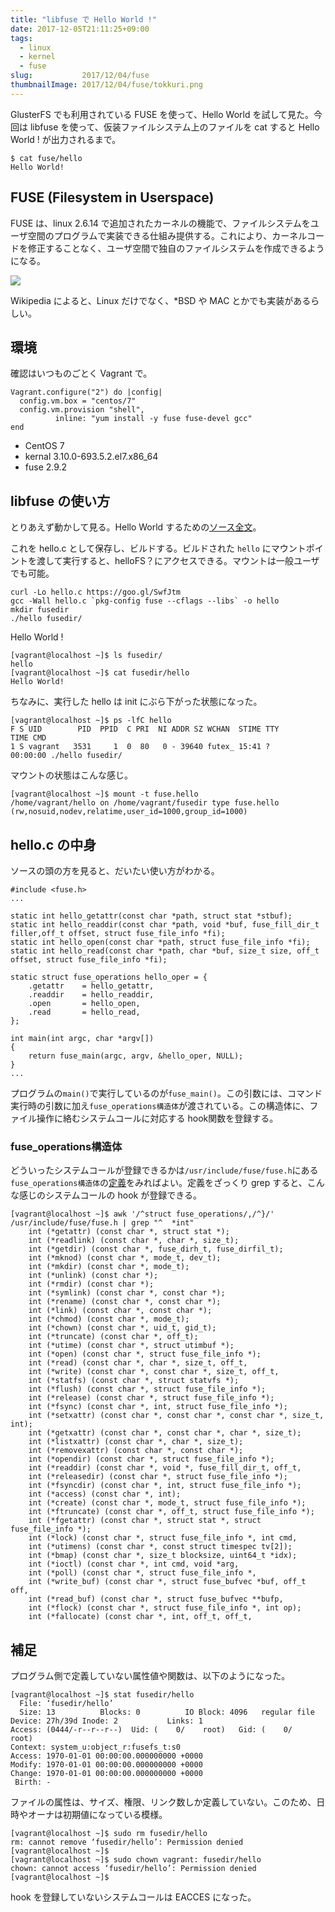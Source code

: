 ```yaml
---
title: "libfuse で Hello World !"
date: 2017-12-05T21:11:25+09:00
tags:
  - linux
  - kernel
  - fuse
slug:           2017/12/04/fuse
thumbnailImage: 2017/12/04/fuse/tokkuri.png
---
```


GlusterFS でも利用されている FUSE を使って、Hello World を試して見た。今回は libfuse を使って、仮装ファイルシステム上のファイルを cat すると Hello World ! が出力されるまで。

<!--more-->

```
$ cat fuse/hello
Hello World!
```

## FUSE (Filesystem in Userspace)

FUSE は、linux 2.6.14 で追加されたカーネルの機能で、ファイルシステムをユーザ空間のプログラムで実装できる仕組み提供する。これにより、カーネルコードを修正することなく、ユーザ空間で独自のファイルシステムを作成できるようになる。

![](fuse.png)

Wikipedia によると、Linux だけでなく、*BSD や MAC とかでも実装があるらしい。


## 環境

確認はいつものごとく Vagrant で。

```
Vagrant.configure("2") do |config|
  config.vm.box = "centos/7"
  config.vm.provision "shell",
          inline: "yum install -y fuse fuse-devel gcc"
end
```

- CentOS 7
- kernal 3.10.0-693.5.2.el7.x86_64
- fuse 2.9.2

## libfuse の使い方

とりあえず動かして見る。Hello World するための[ソース全文][]。

[ソース全文]: https://gist.github.com/harasou/20ad5dd6a0894d65c04a9ade0c835155

これを hello.c として保存し、ビルドする。ビルドされた `hello` にマウントポイントを渡して実行すると、helloFS？にアクセスできる。マウントは一般ユーザでも可能。

```
curl -Lo hello.c https://goo.gl/SwfJtm
gcc -Wall hello.c `pkg-config fuse --cflags --libs` -o hello
mkdir fusedir
./hello fusedir/
```
Hello World !
```
[vagrant@localhost ~]$ ls fusedir/
hello
[vagrant@localhost ~]$ cat fusedir/hello
Hello World!
```

ちなみに、実行した hello は init にぶら下がった状態になった。
```
[vagrant@localhost ~]$ ps -lfC hello
F S UID        PID  PPID  C PRI  NI ADDR SZ WCHAN  STIME TTY          TIME CMD
1 S vagrant   3531     1  0  80   0 - 39640 futex_ 15:41 ?        00:00:00 ./hello fusedir/
```

マウントの状態はこんな感じ。
```
[vagrant@localhost ~]$ mount -t fuse.hello
/home/vagrant/hello on /home/vagrant/fusedir type fuse.hello (rw,nosuid,nodev,relatime,user_id=1000,group_id=1000)
```

## hello.c の中身

ソースの頭の方を見ると、だいたい使い方がわかる。

```
#include <fuse.h>
...

static int hello_getattr(const char *path, struct stat *stbuf);
static int hello_readdir(const char *path, void *buf, fuse_fill_dir_t filler,off_t offset, struct fuse_file_info *fi);
static int hello_open(const char *path, struct fuse_file_info *fi);
static int hello_read(const char *path, char *buf, size_t size, off_t offset, struct fuse_file_info *fi);

static struct fuse_operations hello_oper = {
	.getattr	= hello_getattr,
	.readdir	= hello_readdir,
	.open		= hello_open,
	.read		= hello_read,
};

int main(int argc, char *argv[])
{
	return fuse_main(argc, argv, &hello_oper, NULL);
}
...
```

プログラムの`main()`で実行しているのが`fuse_main()`。この引数には、コマンド実行時の引数に加え`fuse_operations構造体`が渡されている。この構造体に、ファイル操作に絡むシステムコールに対応する hook関数を登録する。


### fuse_operations構造体

どういったシステムコールが登録できるかは`/usr/include/fuse/fuse.h`にある`fuse_operations構造体`の[定義][fuse_operations]をみればよい。定義をざっくり grep すると、こんな感じのシステムコールの hook が登録できる。

[fuse_operations]: https://gist.github.com/harasou/20ad5dd6a0894d65c04a9ade0c835155#file-fuse-h-L88-L591

```
[vagrant@localhost ~]$ awk '/^struct fuse_operations/,/^}/' /usr/include/fuse/fuse.h | grep "^  *int"
	int (*getattr) (const char *, struct stat *);
	int (*readlink) (const char *, char *, size_t);
	int (*getdir) (const char *, fuse_dirh_t, fuse_dirfil_t);
	int (*mknod) (const char *, mode_t, dev_t);
	int (*mkdir) (const char *, mode_t);
	int (*unlink) (const char *);
	int (*rmdir) (const char *);
	int (*symlink) (const char *, const char *);
	int (*rename) (const char *, const char *);
	int (*link) (const char *, const char *);
	int (*chmod) (const char *, mode_t);
	int (*chown) (const char *, uid_t, gid_t);
	int (*truncate) (const char *, off_t);
	int (*utime) (const char *, struct utimbuf *);
	int (*open) (const char *, struct fuse_file_info *);
	int (*read) (const char *, char *, size_t, off_t,
	int (*write) (const char *, const char *, size_t, off_t,
	int (*statfs) (const char *, struct statvfs *);
	int (*flush) (const char *, struct fuse_file_info *);
	int (*release) (const char *, struct fuse_file_info *);
	int (*fsync) (const char *, int, struct fuse_file_info *);
	int (*setxattr) (const char *, const char *, const char *, size_t, int);
	int (*getxattr) (const char *, const char *, char *, size_t);
	int (*listxattr) (const char *, char *, size_t);
	int (*removexattr) (const char *, const char *);
	int (*opendir) (const char *, struct fuse_file_info *);
	int (*readdir) (const char *, void *, fuse_fill_dir_t, off_t,
	int (*releasedir) (const char *, struct fuse_file_info *);
	int (*fsyncdir) (const char *, int, struct fuse_file_info *);
	int (*access) (const char *, int);
	int (*create) (const char *, mode_t, struct fuse_file_info *);
	int (*ftruncate) (const char *, off_t, struct fuse_file_info *);
	int (*fgetattr) (const char *, struct stat *, struct fuse_file_info *);
	int (*lock) (const char *, struct fuse_file_info *, int cmd,
	int (*utimens) (const char *, const struct timespec tv[2]);
	int (*bmap) (const char *, size_t blocksize, uint64_t *idx);
	int (*ioctl) (const char *, int cmd, void *arg,
	int (*poll) (const char *, struct fuse_file_info *,
	int (*write_buf) (const char *, struct fuse_bufvec *buf, off_t off,
	int (*read_buf) (const char *, struct fuse_bufvec **bufp,
	int (*flock) (const char *, struct fuse_file_info *, int op);
	int (*fallocate) (const char *, int, off_t, off_t,
```

## 補足

プログラム側で定義していない属性値や関数は、以下のようになった。

```
[vagrant@localhost ~]$ stat fusedir/hello
  File: ‘fusedir/hello’
  Size: 13        	Blocks: 0          IO Block: 4096   regular file
Device: 27h/39d	Inode: 2           Links: 1
Access: (0444/-r--r--r--)  Uid: (    0/    root)   Gid: (    0/    root)
Context: system_u:object_r:fusefs_t:s0
Access: 1970-01-01 00:00:00.000000000 +0000
Modify: 1970-01-01 00:00:00.000000000 +0000
Change: 1970-01-01 00:00:00.000000000 +0000
 Birth: -
```

ファイルの属性は、サイズ、権限、リンク数しか定義していない。このため、日時やオーナは初期値になっている模様。

```
[vagrant@localhost ~]$ sudo rm fusedir/hello
rm: cannot remove ‘fusedir/hello’: Permission denied
[vagrant@localhost ~]$
[vagrant@localhost ~]$ sudo chown vagrant: fusedir/hello
chown: cannot access ‘fusedir/hello’: Permission denied
[vagrant@localhost ~]$
```

hook を登録していないシステムコールは EACCES になった。
